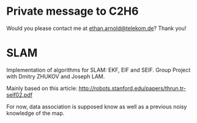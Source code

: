 # Private message to C2H6
Would you please contact me at ethan.arnold@telekom.de? Thank you!

# SLAM

Implementation of algorithms for SLAM: EKF, EIF and SEIF.
Group Project with Dmitry ZHUKOV and Joseph LAM.

Mainly based on this article:
http://robots.stanford.edu/papers/thrun.tr-seif02.pdf

For now, data association is supposed know as well as a previous noisy knowledge of the map.
